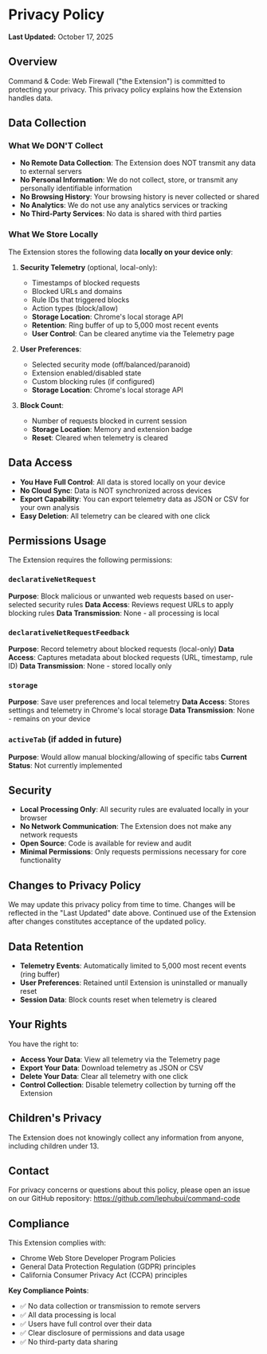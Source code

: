 # Privacy Policy

**Last Updated:** October 17, 2025

## Overview

Command & Code: Web Firewall ("the Extension") is committed to protecting your privacy. This privacy policy explains how the Extension handles data.

## Data Collection

### What We DON'T Collect

- **No Remote Data Collection**: The Extension does NOT transmit any data to external servers
- **No Personal Information**: We do not collect, store, or transmit any personally identifiable information
- **No Browsing History**: Your browsing history is never collected or shared
- **No Analytics**: We do not use any analytics services or tracking
- **No Third-Party Services**: No data is shared with third parties

### What We Store Locally

The Extension stores the following data **locally on your device only**:

1. **Security Telemetry** (optional, local-only):
   - Timestamps of blocked requests
   - Blocked URLs and domains
   - Rule IDs that triggered blocks
   - Action types (block/allow)
   - **Storage Location**: Chrome's local storage API
   - **Retention**: Ring buffer of up to 5,000 most recent events
   - **User Control**: Can be cleared anytime via the Telemetry page

2. **User Preferences**:
   - Selected security mode (off/balanced/paranoid)
   - Extension enabled/disabled state
   - Custom blocking rules (if configured)
   - **Storage Location**: Chrome's local storage API

3. **Block Count**:
   - Number of requests blocked in current session
   - **Storage Location**: Memory and extension badge
   - **Reset**: Cleared when telemetry is cleared

## Data Access

- **You Have Full Control**: All data is stored locally on your device
- **No Cloud Sync**: Data is NOT synchronized across devices
- **Export Capability**: You can export telemetry data as JSON or CSV for your own analysis
- **Easy Deletion**: All telemetry can be cleared with one click

## Permissions Usage

The Extension requires the following permissions:

### `declarativeNetRequest`
**Purpose**: Block malicious or unwanted web requests based on user-selected security rules
**Data Access**: Reviews request URLs to apply blocking rules
**Data Transmission**: None - all processing is local

### `declarativeNetRequestFeedback`
**Purpose**: Record telemetry about blocked requests (local-only)
**Data Access**: Captures metadata about blocked requests (URL, timestamp, rule ID)
**Data Transmission**: None - stored locally only

### `storage`
**Purpose**: Save user preferences and local telemetry
**Data Access**: Stores settings and telemetry in Chrome's local storage
**Data Transmission**: None - remains on your device

### `activeTab` (if added in future)
**Purpose**: Would allow manual blocking/allowing of specific tabs
**Current Status**: Not currently implemented

## Security

- **Local Processing Only**: All security rules are evaluated locally in your browser
- **No Network Communication**: The Extension does not make any network requests
- **Open Source**: Code is available for review and audit
- **Minimal Permissions**: Only requests permissions necessary for core functionality

## Changes to Privacy Policy

We may update this privacy policy from time to time. Changes will be reflected in the "Last Updated" date above. Continued use of the Extension after changes constitutes acceptance of the updated policy.

## Data Retention

- **Telemetry Events**: Automatically limited to 5,000 most recent events (ring buffer)
- **User Preferences**: Retained until Extension is uninstalled or manually reset
- **Session Data**: Block counts reset when telemetry is cleared

## Your Rights

You have the right to:
- **Access Your Data**: View all telemetry via the Telemetry page
- **Export Your Data**: Download telemetry as JSON or CSV
- **Delete Your Data**: Clear all telemetry with one click
- **Control Collection**: Disable telemetry collection by turning off the Extension

## Children's Privacy

The Extension does not knowingly collect any information from anyone, including children under 13.

## Contact

For privacy concerns or questions about this policy, please open an issue on our GitHub repository:
https://github.com/lephubui/command-code

## Compliance

This Extension complies with:
- Chrome Web Store Developer Program Policies
- General Data Protection Regulation (GDPR) principles
- California Consumer Privacy Act (CCPA) principles

**Key Compliance Points**:
- ✅ No data collection or transmission to remote servers
- ✅ All data processing is local
- ✅ Users have full control over their data
- ✅ Clear disclosure of permissions and data usage
- ✅ No third-party data sharing
